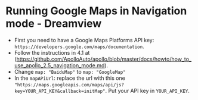 # Running Google Maps in Navigation mode - Dreamview

* First you need to have a Google Maps Platforms API key: `https://developers.google.com/maps/documentation`.
* Follow the instructions in 4.1 at (https://github.com/ApolloAuto/apollo/blob/master/docs/howto/how_to_use_apollo_2.5_navigation_mode.md). 
* Change `map: "BaiduMap"` to `map: "GoogleMap"`
* In the `mapAPiUrl`: replace the url with this one `"https://maps.googleapis.com/maps/api/js?key=YOUR_API_KEY&callback=initMap"`. Put your API key in `YOUR_API_KEY`.


